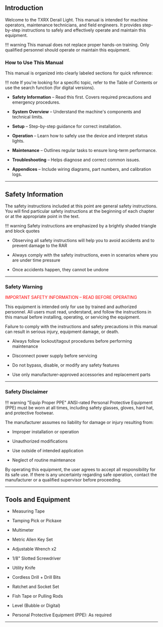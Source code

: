 ## Introduction

Welcome to the TXRX Derail Light. 
This manual is intended for machine operators, maintenance technicians, and field engineers. 
It provides step-by-step instructions to safely and effectively operate and maintain this equipment.

!!! warning
    This manual does not replace proper hands-on training. Only qualified personnel should operate or maintain this equipment.

### How to Use This Manual

This manual is organized into clearly labeled sections for quick reference:

!!! note
    If you're looking for a specific topic, refer to the Table of Contents or use the search function (for digital versions).

* **Safety Information** – Read this first. Covers required precautions and emergency procedures.

* **System Overview** – Understand the machine's components and technical limits.

* **Setup** – Step-by-step guidance for correct installation.

* **Operation** – Learn how to safely use the device and interpret status lights.

* **Maintenance** – Outlines regular tasks to ensure long-term performance.

* **Troubleshooting** – Helps diagnose and correct common issues.

* **Appendices** – Include wiring diagrams, part numbers, and calibration logs.

---
  
  
  
## Safety Information

The safety instructions included at this point are general safety instructions.
You will find particular safety instructions at the beginning of each chapter or at the appropriate point in the text.

!!! warning
    Safety instructions are emphasized by a brightly shaded triangle and block quotes
 
* Observing all safety instructions will help you to avoid accidents and to prevent damage to the RAR
 
* Always comply with the safety instructions, even in scenarios where you are under time pressure

* Once accidents happen, they cannot be undone

---

### Safety Warning

<span style="color:red;">IMPORTANT SAFETY INFORMATION – READ BEFORE OPERATING</span></span>

This equipment is intended only for use by trained and authorized personnel. All users must read, understand, and follow the instructions in this manual before installing, operating, or servicing the equipment.

Failure to comply with the instructions and safety precautions in this manual can result in serious injury, equipment damage, or death.

* Always follow lockout/tagout procedures before performing maintenance

* Disconnect power supply before servicing

* Do not bypass, disable, or modify any safety features

* Use only manufacturer-approved accessories and replacement parts

---



### Safety Disclaimer

!!! warning "Equip Proper PPE"
    ANSI-rated Personal Protective Equipment (PPE) must be worn at all times, including safety glasses, gloves, hard hat, and protective footwear.

The manufacturer assumes no liability for damage or injury resulting from:

* Improper installation or operation

* Unauthorized modifications

* Use outside of intended application

* Neglect of routine maintenance

By operating this equipment, the user agrees to accept all responsibility for its safe use. 
If there is any uncertainty regarding safe operation, contact the manufacturer or a qualified supervisor before proceeding.

---

## Tools and Equipment

* Measuring Tape

* Tamping Pick or Pickaxe

* Multimeter

* Metric Allen Key Set

* Adjustable Wrench x2

* 1/8" Slotted Screwdriver

* Utility Knife

* Cordless Drill + Drill Bits

* Ratchet and Socket Set

* Fish Tape or Pulling Rods

* Level (Bubble or Digital)

* Personal Protective Equipment (PPE): As required

---
